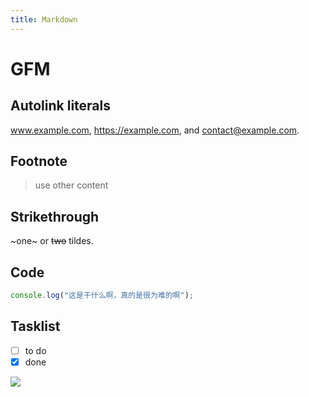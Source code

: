 ```yaml
---
title: Markdown
---
```


# GFM

## Autolink literals

www.example.com, https://example.com, and contact@example.com.

## Footnote

> use other content

## Strikethrough

~one~ or ~~two~~ tildes.

## Code

```ts
console.log("这是干什么啊，真的是很为难的啊");
```

## Tasklist

- [ ] to do
- [x] done

![](https://markdown.com.cn/assets/img/philly-magic-garden.9c0b4415.jpg)
